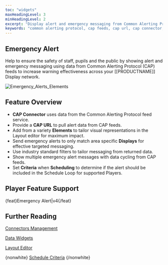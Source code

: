 ```yaml
---
toc: "widgets"
maxHeadingLevel: 3
minHeadingLevel: 2
excerpt: "Display alert and emergency messaging from Common Alerting Protocol(CAP)feeds"
keywords: "common alerting protocol, cap feeds, cap url, cap connector, pupil safety, public alerts"
---
```


## Emergency Alert

Help to ensure the safety of staff, pupils and the public by showing alert and emergency messaging using data from Common Alerting Protocol (CAP) feeds to increase warning effectiveness across your [[PRODUCTNAME]] Display network.

![Emergency_Alerts_Elements](img/media_module_emergency_alerts_elements.png)

## Feature Overview

- **CAP Connector** uses data from the Common Alerting Protocol feed service.
- Provide a **CAP URL** to pull alert data from CAP feeds.
- Add from a variety **Elements** to tailor visual representations in the Layout editor for maximum impact.
- Send emergency alerts to only match area specific **Displays** for effective targeted messaging.
- Use industry standard filters to tailor messaging from returned data.
- Show multiple emergency alert messages with data cycling from CAP feeds.
- Set **Criteria** when **Scheduling** to determine if the alert should be included in the Schedule Loop for supported Players.

## Player Feature Support

{feat}Emergency Alert|v4{/feat}

## Further Reading

[Connectors Management](media_modules_connectors.html)

[Data Widgets](layouts_editor_data_widgets.html)

[Layout Editor](layouts_editor.html)

{nonwhite}
[Schedule Criteria](developer/player-control/schedule-criteria.html)
{/nonwhite}



